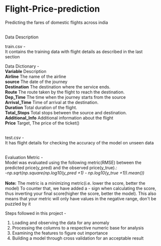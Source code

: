 # Flight-Price-prediction
Predicting the fares of domestic flights across india<br><br>

Data Description<br>

train.csv -<br>
It contains the training data with flight details as described in the last section<br>


Data Dictionary -<br>
<b>Variable</b> 	         Description<br>
<b>Airline</b> 	       The name of the airline<br>
<b>source</b> 	         The date of the journey<br>
<b>Destination</b> 	   The destination where the service ends.<br>
<b>Route</b> 	         The route taken by the flight to reach the destination.<br>
<b>Dep_Time</b> 	       The time when the journey starts from the source<br>
<b>Arrival_Time</b>     Time of arrival at the destination.<br>
<b>Duration</b> 	       Total duration of the flight.<br>
<b>Total_Stops</b> 	   Total stops between the source and destination.<br>
<b>Additional_Info</b>  Additional information about the flight<br>
<b>Price</b> 	         Target, The price of the ticket()<br>
<br>

test.csv -<br>
It has flight details for checking the accuracy of the model on unseen data <br>

<br>
Evaluation Metric - <br>
Model was evaluated using the following metric(RMSE) between the predicted price(y_pred) and the observed price(y_true).: <br>
<i>-np.sqrt(np.square(np.log10(y_pred +1) - np.log10(y_true +1)).mean())</i> <br><br>
<b>Note:</b> The metric is a minimizing metric(i.e. lower the score, better the model) To counter that, we have added a - sign when calculating the score, thus inverting your final score(higher the score, better the model). This also means that your metric will only have values in the negative range, don't be puzzled by it

Steps followed in this project -<br>
1. Loading and observing the data for any anomaly <br>
2. Processing the columns to a respective numeric base for analysis <br>
3. Examining the features to figure out importance <br>
4. Building a model through cross validation for an acceptable result <br>
